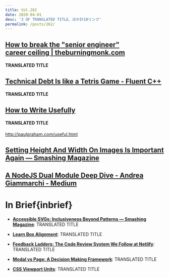 ```yaml
---
title: Vol.262
date: 2020-04-01
desc: '3 OF TRANSLATED TITLE、ほか計10リンク'
permalink: /posts/262/
---
```


## [How to break the "senior engineer" career ceiling | theburningmonk.com](https://theburningmonk.com/2019/11/how-to-break-the-senior-engineer-career-ceiling/)
#### TRANSLATED TITLE



## [Technical Debt Is like a Tetris Game - Fluent C++](https://www.fluentcpp.com/2020/01/17/technical-debt-is-like-a-tetris-game/)
#### TRANSLATED TITLE



## [How to Write Usefully](http://paulgraham.com/useful.html)
#### TRANSLATED TITLE

http://paulgraham.com/useful.html


## [Setting Height And Width On Images Is Important Again — Smashing Magazine](https://www.smashingmagazine.com/2020/03/setting-height-width-images-important-again/)



## [A NodeJS Dual Module Deep Dive - Andrea Giammarchi - Medium](https://medium.com/@WebReflection/a-nodejs-dual-module-deep-dive-8f94ff56210e)




# In Brief{inbrief}

- **[Accessible SVGs: Inclusiveness Beyond Patterns — Smashing Magazine](https://www.smashingmagazine.com/2020/03/accessible-svgs-inclusiveness-beyond-patterns/)**: TRANSLATED TITLE

- **[Learn Box Alignment](https://ishadeed.com/article/learn-box-alignment/)**: TRANSLATED TITLE

- **[Feedback Ladders: The Code Review System We Follow at Netlify](https://www.netlify.com/blog/2020/03/05/feedback-ladders-how-we-encode-code-reviews-at-netlify/)**: TRANSLATED TITLE

- **[Modal vs Page: A Decision Making Framework](https://uxplanet.org/modal-vs-page-a-decision-making-framework-34453e911129)**: TRANSLATED TITLE

- **[CSS Viewport Units](https://ishadeed.com/article/viewport-units/)**: TRANSLATED TITLE
